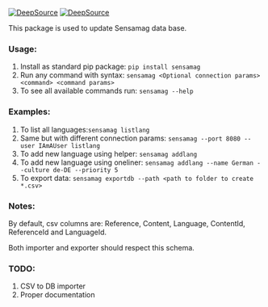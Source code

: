 [![DeepSource](https://deepsource.io/gh/freezerain/sensamag-utility.svg/?label=active+issues&show_trend=true&token=tqqs40FSee57xeO0zqak7Fs1)](https://deepsource.io/gh/freezerain/sensamag-utility/?ref=repository-badge)
[![DeepSource](https://deepsource.io/gh/freezerain/sensamag-utility.svg/?label=resolved+issues&show_trend=true&token=tqqs40FSee57xeO0zqak7Fs1)](https://deepsource.io/gh/freezerain/sensamag-utility/?ref=repository-badge)

This package is used to update Sensamag data base.

### Usage:
1. Install as standard pip package: `pip install sensamag`
2. Run any command with syntax: `sensamag <Optional connection params> <command> <command params>`
3. To see all available commands run: `sensamag --help`

### Examples:
1) To list all languages:`sensamag listlang`
2) Same but with different connection params: `sensamag --port 8080 --user IAmAUser listlang`
3) To add new language using helper: `sensamag addlang`
4) To add new language using oneliner: `sensamag addlang --name German --culture de-DE --priority 5`
5) To export data: `sensamag exportdb --path <path to folder to create *.csv>`

### Notes:
By default, csv columns are:
    Reference, Content, Language, ContentId, ReferenceId and LanguageId.

Both importer and exporter should respect this schema. 
### TODO:
1) CSV to DB importer
2) Proper documentation